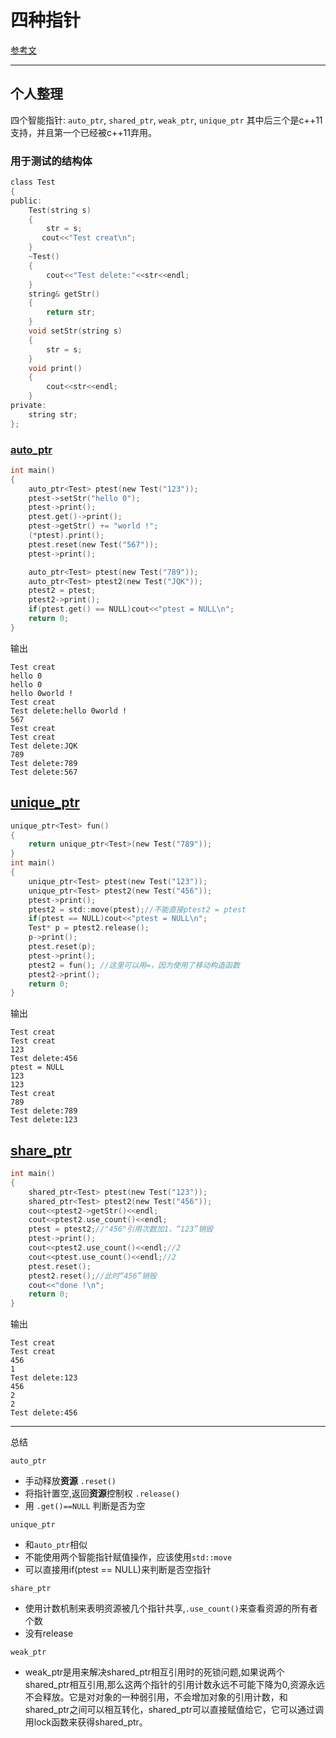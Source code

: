 # 四种指针

[参考文](http://www.cnblogs.com/TenosDoIt/p/3456704.html)

---

## 个人整理

四个智能指针: `auto_ptr`, `shared_ptr`, `weak_ptr`, `unique_ptr` 其中后三个是c++11支持，并且第一个已经被c++11弃用。

### 用于测试的结构体

```c
class Test
{
public:
    Test(string s)
    {
        str = s;
       cout<<"Test creat\n";
    }
    ~Test()
    {
        cout<<"Test delete:"<<str<<endl;
    }
    string& getStr()
    {
        return str;
    }
    void setStr(string s)
    {
        str = s;
    }
    void print()
    {
        cout<<str<<endl;
    }
private:
    string str;
};
```

### [auto_ptr](http://www.cplusplus.com/reference/memory/auto_ptr/)

```c 
int main()
{
    auto_ptr<Test> ptest(new Test("123"));
    ptest->setStr("hello 0");
    ptest->print();
    ptest.get()->print();
    ptest->getStr() += "world !";
    (*ptest).print();
    ptest.reset(new Test("567"));
    ptest->print();

    auto_ptr<Test> ptest(new Test("789"));
    auto_ptr<Test> ptest2(new Test("JQK"));
    ptest2 = ptest;
    ptest2->print();
    if(ptest.get() == NULL)cout<<"ptest = NULL\n";
    return 0;
}
```

输出

```
Test creat
hello 0
hello 0
hello 0world !
Test creat
Test delete:hello 0world !
567
Test creat
Test creat
Test delete:JQK
789
Test delete:789
Test delete:567
```

## [unique_ptr](http://www.cplusplus.com/reference/memory/unique_ptr/)

```c
unique_ptr<Test> fun()
{
    return unique_ptr<Test>(new Test("789"));
}
int main()
{
    unique_ptr<Test> ptest(new Test("123"));
    unique_ptr<Test> ptest2(new Test("456"));
    ptest->print();
    ptest2 = std::move(ptest);//不能直接ptest2 = ptest
    if(ptest == NULL)cout<<"ptest = NULL\n";
    Test* p = ptest2.release();
    p->print();
    ptest.reset(p);
    ptest->print();
    ptest2 = fun(); //这里可以用=，因为使用了移动构造函数
    ptest2->print();
    return 0;
}
```

输出

```
Test creat
Test creat
123
Test delete:456
ptest = NULL
123
123
Test creat
789
Test delete:789
Test delete:123
```

## [share_ptr](http://www.cplusplus.com/reference/memory/shared_ptr/)

```c
int main()
{
    shared_ptr<Test> ptest(new Test("123"));
    shared_ptr<Test> ptest2(new Test("456"));
    cout<<ptest2->getStr()<<endl;
    cout<<ptest2.use_count()<<endl;
    ptest = ptest2;//"456"引用次数加1，“123”销毁
    ptest->print();
    cout<<ptest2.use_count()<<endl;//2
    cout<<ptest.use_count()<<endl;//2
    ptest.reset();
    ptest2.reset();//此时“456”销毁
    cout<<"done !\n";
    return 0;
}

```

输出

```
Test creat
Test creat
456
1
Test delete:123
456
2
2
Test delete:456
```

---

总结

`auto_ptr` 
 * 手动释放**资源** `.reset()`
 * 将指针置空,返回**资源**控制权 `.release()`
 * 用 `.get()==NULL` 判断是否为空

`unique_ptr`
 * 和`auto_ptr`相似
 * 不能使用两个智能指针赋值操作，应该使用`std::move`
 * 可以直接用if(ptest == NULL)来判断是否空指针

`share_ptr`
 * 使用计数机制来表明资源被几个指针共享,`.use_count()`来查看资源的所有者个数
 * 没有release

`weak_ptr`
 * weak_ptr是用来解决shared_ptr相互引用时的死锁问题,如果说两个shared_ptr相互引用,那么这两个指针的引用计数永远不可能下降为0,资源永远不会释放。它是对对象的一种弱引用，不会增加对象的引用计数，和shared_ptr之间可以相互转化，shared_ptr可以直接赋值给它，它可以通过调用lock函数来获得shared_ptr。

